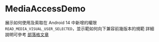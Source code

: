 # MediaAccessDemo
展示如何使用及索取在 Android 14 中新增的權限 `READ_MEDIA_VISUAL_USER_SELECTED`，並示範如何向下兼容前幾版本的規範
詳細說明可參考 [部落格文章](https://gabriel0952.github.io/gabriel.github.io/posts/Android-Media-Access-Permission/)
